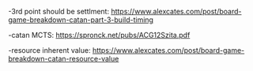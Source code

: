 -3rd point should be settlment: https://www.alexcates.com/post/board-game-breakdown-catan-part-3-build-timing

-catan MCTS: https://spronck.net/pubs/ACG12Szita.pdf

-resource inherent value: https://www.alexcates.com/post/board-game-breakdown-catan-resource-value